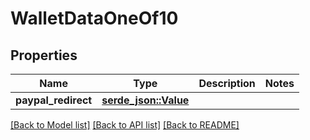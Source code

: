 # WalletDataOneOf10

## Properties

Name | Type | Description | Notes
------------ | ------------- | ------------- | -------------
**paypal_redirect** | [**serde_json::Value**](.md) |  | 

[[Back to Model list]](../README.md#documentation-for-models) [[Back to API list]](../README.md#documentation-for-api-endpoints) [[Back to README]](../README.md)


